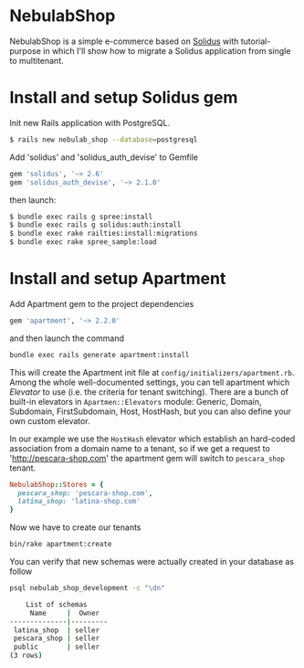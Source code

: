 # NebulabShop

NebulabShop is a simple e-commerce based on [Solidus](solidus-gh) with
tutorial-purpose in which I'll show how to migrate a Solidus application from
single to multitenant.

# Install and setup Solidus gem

Init new Rails application with PostgreSQL.

```sh
$ rails new nebulab_shop --database=postgresql
```
    
Add 'solidus' and 'solidus_auth_devise' to Gemfile

```ruby
gem 'solidus', '~> 2.6'
gem 'solidus_auth_devise', '~> 2.1.0'
```

then launch:

```sh
$ bundle exec rails g spree:install
$ bundle exec rails g solidus:auth:install
$ bundle exec rake railties:install:migrations
$ bundle exec rake spree_sample:load
```

# Install and setup Apartment

Add Apartment gem to the project dependencies

```ruby
gem 'apartment', '~> 2.2.0'
```

and then launch the command

```sh
bundle exec rails generate apartment:install
```

This will create the Apartment init file at `config/initializers/apartment.rb`.
Among the whole well-documented settings, you can tell apartment which
_Elevator_ to use (i.e. the criteria for tenant switching). There are a bunch of
built-in elevators in `Apartmen::Elevators` module: Generic, Domain, Subdomain,
FirstSubdomain, Host, HostHash, but you can also define your own custom elevator.

In our example we use the `HostHash` elevator which establish an hard-coded association from a
domain name to a tenant, so if we get a request to 'http://pescara-shop.com' the
apartment gem will switch to `pescara_shop` tenant.

```ruby
NebulabShop::Stores = {
  pescara_shop: 'pescara-shop.com',
  latina_shop: 'latina-shop.com'
}
```

Now we have to create our tenants

```sh
bin/rake apartment:create
```

You can verify that new schemas were actually created in your database as follow

```sh
psql nebulab_shop_development -c "\dn"

    List of schemas
     Name     |  Owner
--------------|---------
 latina_shop  | seller
 pescara_shop | seller
 public       | seller
(3 rows)
```
